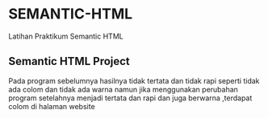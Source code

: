 # SEMANTIC-HTML
Latihan Praktikum Semantic HTML


## Semantic HTML Project
Pada program sebelumnya hasilnya tidak tertata dan tidak rapi seperti tidak ada colom dan tidak ada warna 
namun jika menggunakan perubahan program setelahnya menjadi tertata dan rapi dan juga berwarna ,terdapat colom di halaman website
